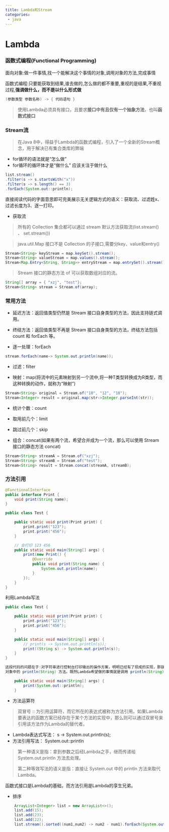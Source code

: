 ```yaml
---
title: Lambda和Stream
categories:
 - java
---
```


# Lambda

### 函数式编程(Functional Programming)

面向对象:做一件事情,找一个能解决这个事情的对象,调用对象的方法,完成事情

函数式编程:只要能获取到结果,谁去做的,怎么做的都不重要,重视的是结果,不重视过程,**强调做什么，而不是以什么形式做**

```java
(参数类型 参数名称) -> { 代码语句 }
```

> 使用Lambda必须具有接口，且要求**接口中有且仅有一个抽象方法**，也叫**函数式接口**


### Stream流

> 在Java 8中，得益于Lambda的函数式编程，引入了一个全新的Stream概念，用于解决已有集合类库的弊端

- for循环的语法就是“怎么做”
- for循环的循环体才是“做什么” 应该关注于做什么

```java
list.stream()
.filter(s ‐> s.startsWith("x"))
.filter(s ‐> s.length() == 3)
.forEach(System.out::println);
```

直接阅读代码的字面意思即可完美展示无关逻辑方式的语义：获取流、过滤姓x、过滤长度为3、逐一打印。

- 获取流

> 所有的 Collection 集合都可以通过 stream 默认方法获取流(list.stream() 、 set.stream())

> java.util.Map 接口不是 Collection 的子接口,需要分key、value和entry()

```java
Stream<String> keyStream = map.keySet().stream();
Stream<String> valueStream = map.values().stream();
Stream<Map.Entry<String, String>> entryStream = map.entrySet().stream();
```

> Stream 接口的静态方法 of 可以获取数组对应的流。

```java
String[] array = { "xzj", "test"};
Stream<String> stream = Stream.of(array);
```

### 常用方法

- 延迟方法：返回值类型仍然是 Stream 接口自身类型的方法，因此支持链式调用。
- 终结方法：返回值类型不再是 Stream 接口自身类型的方法，终结方法包括 count 和 forEach 等。

- 逐一处理：forEach

```java
stream.forEach(name‐> System.out.println(name));
```

- 过滤：filter

- 映射：map(将流中的元素映射到另一个流中,将一种T类型转换成为R类型，而这种转换的动作，就称为“映射”)

```java
Stream<String> original = Stream.of("10", "12", "18");
Stream<Integer> result = original.map(str‐>Integer.parseInt(str));
```

- 统计个数：count

- 取用前几个：limit

- 跳过前几个：skip

- 组合：concat(如果有两个流，希望合并成为一个流，那么可以使用 Stream 接口的静态方法 concat)

```java
Stream<String> streamA = Stream.of("xzj");
Stream<String> streamB = Stream.of("test");
Stream<String> result = Stream.concat(streamA, streamB);
```

### 方法引用

```java
@FunctionalInterface
public interface Print {
    void print(String name);
}
```



```java
public class Test {

    public static void print(Print print) {
        print.print("123");
        print.print("456");
    }

    // 会打印 123 456
    public static void main(String[] args) {
        print(new Print() {
            @Override
            public void print(String name) {
                System.out.println(name);
            }
        });
    }
}
```

利用Lambda写法

```java
public class Test {

    public static void print(Print print) {
        print.print("123");
        print.print("456");
    }

    public static void main(String[] args) {
        // print(s -> System.out.println(s));
        print((String s) -> System.out.println(s));
    }
}

```

```java
这段代码的问题在于:对字符串进行控制台打印输出的操作方案，明明已经有了现成的实现，那就是 System.out
对象中的 println(String) 方法。既然Lambda希望做的事情就是调用 println(String) 方法，那何必自己手动调用呢
```

```java
    public static void main(String[] args) {
        print(System.out::println);
    }
```

- 方法运算符

> 双冒号 :: 为引用运算符，而它所在的表达式被称为方法引用。如果Lambda要表达的函数方案已经存在于某个方法的实现中，那么则可以通过双冒号来引用该方法作为Lambda的替代者。

- Lambda表达式写法： s -> System.out.println(s);
- 方法引用写法： System.out::println

> 第一种语义是指：拿到参数之后经Lambda之手，继而传递给 System.out.println 方法去处理。
> 
> 第二种等效写法的语义是指：直接让 System.out 中的 println 方法来取代Lambda。

函数式接口是Lambda的基础，而方法引用是Lambda的孪生兄弟。

- 排序

```java
    ArrayList<Integer> list = new ArrayList<>();
    list.add(15);
    list.add(23);
    list.add(22);
    list.stream().sorted((num1,num2) -> num2 - num1).forEach(System.out::println);
```
